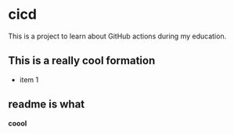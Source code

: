 # cicd

This is a project to learn about GitHub actions during my education.

## This is a really cool formation

- item 1

## readme is what

**coool**
